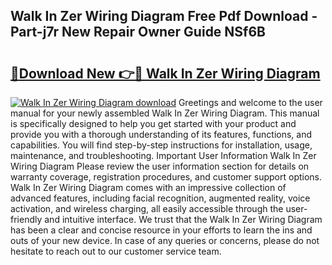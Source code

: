 ## Walk In Zer Wiring Diagram Free Pdf Download - Part-j7r New Repair Owner Guide NSf6B

# <h2><a href="http://dfnylo0.blite.top/?on=Walk+In+Zer+Wiring+Diagram">🔗Download New 👉🔴 Walk In Zer Wiring Diagram</a></h2>

[![Walk In Zer Wiring Diagram download](https://i.imgur.com/lujVjoI.png)](http://dfnylo0.blite.top/?on=Walk+In+Zer+Wiring+Diagram)
Greetings and welcome to the user manual for your newly assembled Walk In Zer Wiring Diagram. This manual is specifically designed to help you get started with your product and provide you with a thorough understanding of its features, functions, and capabilities. You will find step-by-step instructions for installation, usage, maintenance, and troubleshooting. Important User Information Walk In Zer Wiring Diagram Please review the user information section for details on warranty coverage, registration procedures, and customer support options. Walk In Zer Wiring Diagram comes with an impressive collection of advanced features, including facial recognition, augmented reality, voice activation, and wireless charging, all easily accessible through the user-friendly and intuitive interface. We trust that the Walk In Zer Wiring Diagram has been a clear and concise resource in your efforts to learn the ins and outs of your new device. In case of any queries or concerns, please do not hesitate to reach out to our customer service team.
